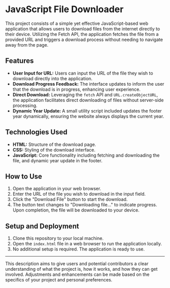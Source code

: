 
# JavaScript File Downloader

This project consists of a simple yet effective JavaScript-based web application that allows users to download files from the internet directly to their device. Utilizing the Fetch API, the application fetches the file from a provided URL and triggers a download process without needing to navigate away from the page.

## Features

- **User Input for URL:** Users can input the URL of the file they wish to download directly into the application.
- **Download Progress Feedback:** The interface updates to inform the user that the download is in progress, enhancing user experience.
- **Direct Download:** Leveraging the `fetch` API and `URL.createObjectURL`, the application facilitates direct downloading of files without server-side processing.
- **Dynamic Year Update:** A small utility script included updates the footer year dynamically, ensuring the website always displays the current year.

## Technologies Used

- **HTML:** Structure of the download page.
- **CSS:** Styling of the download interface.
- **JavaScript:** Core functionality including fetching and downloading the file, and dynamic year update in the footer.

## How to Use

1. Open the application in your web browser.
2. Enter the URL of the file you wish to download in the input field.
3. Click the "Download File" button to start the download.
4. The button text changes to "Downloading file..." to indicate progress. Upon completion, the file will be downloaded to your device.

## Setup and Deployment

1. Clone this repository to your local machine.
2. Open the `index.html` file in a web browser to run the application locally.
3. No additional setup is required. The application is ready to use.

---

This description aims to give users and potential contributors a clear understanding of what the project is, how it works, and how they can get involved. Adjustments and enhancements can be made based on the specifics of your project and personal preferences.
